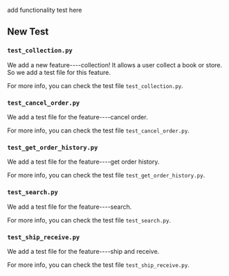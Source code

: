 add functionality test here

## New Test

### `test_collection.py`
We add a new feature----collection! It allows a user collect a book or store. So we add a test file for this feature.

For more info, you can check the test file `test_collection.py`.

### `test_cancel_order.py`
We add a test file for the feature----cancel order.

For more info, you can check the test file `test_cancel_order.py`.

### `test_get_order_history.py`
We add a test file for the feature----get order history.

For more info, you can check the test file `test_get_order_history.py`.

### `test_search.py`
We add a test file for the feature----search.

For more info, you can check the test file `test_search.py`.

### `test_ship_receive.py`
We add a test file for the feature----ship and receive.

For more info, you can check the test file `test_ship_receive.py`.
